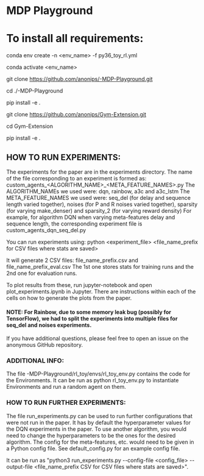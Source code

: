 # MDP Playground

# To install all requirements:
conda env create -n <env_name> -f py36_toy_rl.yml

conda activate <env_name>

git clone https://github.com/anonips/-MDP-Playground.git

cd ./-MDP-Playground

pip install -e .

git clone https://github.com/anonips/Gym-Extension.git

cd Gym-Extension

pip install -e .

## HOW TO RUN EXPERIMENTS:
The experiments for the paper are in the experiments directory. The name of the file corresponding to an experiment is formed as: custom_agents_<ALGORITHM_NAME>_<META_FEATURE_NAMES>.py
The ALGORITHM_NAMEs we used were: dqn, rainbow, a3c and a3c_lstm
The META_FEATURE_NAMES we used were: seq_del (for delay and sequence length varied together), noises (for P and R noises varied together), sparsity (for varying make_denser) and sparsity_2 (for varying reward density)
For example, for algorithm DQN when varying meta-features delay and sequence length, the corresponding experiment file is custom_agents_dqn_seq_del.py

You can run experiments using: python <experiment_file> <file_name_prefix for CSV files where stats are saved>

It will generate 2 CSV files: file_name_prefix.csv and file_name_prefix_eval.csv
The 1st one stores stats for training runs and the 2nd one for evaluation runs.

To plot results from these, run jupyter-notebook and open plot_experiments.ipynb in Jupyter. There are instructions within each of the cells on how to generate the plots from the paper.

#### NOTE: For Rainbow, due to some memory leak bug (possibly for TensorFlow), we had to split the experiments into multiple files for seq_del and noises experiments.

If you have additional questions, please feel free to open an issue on the anonymous GitHub repository.


### ADDITIONAL INFO:
The file -MDP-Playground/rl_toy/envs/rl_toy_env.py contains the code for the Environments. It can be run as python rl_toy_env.py to instantiate Environments and run a random agent on them.


### HOW TO RUN FURTHER EXPERIMENTS:
The file run_experiments.py can be used to run further configurations that were not run in the paper. It has by default the hyperparameter values for the DQN experiments in the paper. To use another algorithm, you would need to change the hyperparameters to be the ones for the desired algorithm. The config for the meta-features, etc. would need to be given in a Python config file. See default_config.py for an example config file.

It can be run as "python3 run_experiments.py --config-file <config_file> --output-file <file_name_prefix CSV for CSV files where stats are saved>".
